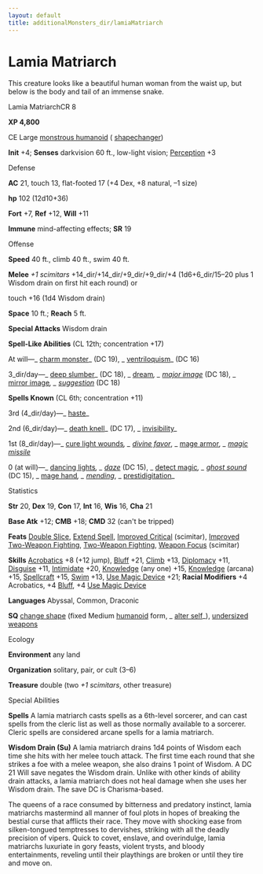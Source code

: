 ```yaml
---
layout: default
title: additionalMonsters_dir/lamiaMatriarch
---
```

# Lamia Matriarch

This creature looks like a beautiful human woman from the waist up, but below is the body and tail of an immense snake.

Lamia MatriarchCR 8

**XP 4,800**

CE Large [monstrous humanoid](monsters_dir/creatureTypes#_monstrous-humanoid) ( [shapechanger](monsters_dir/creatureTypes#_shapechanger-subtype))

**Init** +4; **Senses** darkvision 60 ft., low-light vision; [Perception](additionalMonsters_dir/../skills_dir/perception#_perception) +3

Defense

**AC** 21, touch 13, flat-footed 17 (+4 Dex, +8 natural, –1 size)

**hp** 102 (12d10+36)

**Fort** +7, **Ref** +12, **Will** +11

**Immune** mind-affecting effects; **SR** 19

Offense

**Speed** 40 ft., climb 40 ft., swim 40 ft.

**Melee** _+1 scimitars_ +14_dir/+14_dir/+9_dir/+9_dir/+4 (1d6+6_dir/15–20 plus 1 Wisdom drain on first hit each round) or

touch +16 (1d4 Wisdom drain)

**Space** 10 ft.; **Reach** 5 ft.

**Special Attacks** Wisdom drain

**Spell-Like Abilities** (CL 12th; concentration +17)

At will—_ [charm monster](additionalMonsters_dir/../spells_dir/charmMonster#_charm-monster)_ (DC 19), _ [ventriloquism](additionalMonsters_dir/../spells_dir/ventriloquism#_ventriloquism)_ (DC 16)

3_dir/day—_ [deep slumber](additionalMonsters_dir/../spells_dir/deepSlumber#_deep-slumber)_ (DC 18), _ [dream](additionalMonsters_dir/../spells_dir/dream#_dream)_, _ [major image](additionalMonsters_dir/../spells_dir/majorImage#_major-image)_ (DC 18), _ [mirror image](additionalMonsters_dir/../spells_dir/mirrorImage#_mirror-image)_, _ [suggestion](additionalMonsters_dir/../spells_dir/suggestion#_suggestion)_ (DC 18)

**Spells Known** (CL 6th; concentration +11)

3rd (4_dir/day)—_ [haste](additionalMonsters_dir/../spells_dir/haste#_haste)_

2nd (6_dir/day)—_ [death knell](additionalMonsters_dir/../spells_dir/deathKnell#_death-knell)_ (DC 17), _ [invisibility](additionalMonsters_dir/../spells_dir/invisibility#_invisibility)_

1st (8_dir/day)—_ [cure light wounds](additionalMonsters_dir/../spells_dir/cureLightWounds#_cure-light-wounds)_, _ [divine favor](additionalMonsters_dir/../spells_dir/divineFavor#_divine-favor)_, _ [mage armor](additionalMonsters_dir/../spells_dir/mageArmor#_mage-armor)_, _ [magic missile](additionalMonsters_dir/../spells_dir/magicMissile#_magic-missile)_

0 (at will)—_ [dancing lights](additionalMonsters_dir/../spells_dir/dancingLights#_dancing-lights)_, _ [daze](additionalMonsters_dir/../spells_dir/daze#_daze)_ (DC 15), _ [detect magic](additionalMonsters_dir/../spells_dir/detectMagic#_detect-magic)_, _ [ghost sound](additionalMonsters_dir/../spells_dir/ghostSound#_ghost-sound)_ (DC 15), _ [mage hand](additionalMonsters_dir/../spells_dir/mageHand#_mage-hand)_, _ [mending](additionalMonsters_dir/../spells_dir/mending#_mending)_, _ [prestidigitation](additionalMonsters_dir/../spells_dir/prestidigitation#_prestidigitation)_

Statistics

**Str** 20, **Dex** 19, **Con** 17, **Int** 16, **Wis** 16, **Cha** 21

**Base Atk** +12; **CMB** +18; **CMD** 32 (can't be tripped)

**Feats** [Double Slice](additionalMonsters_dir/../feats#_double-slice), [Extend Spell](additionalMonsters_dir/../feats#_extend-spell), [Improved Critical](additionalMonsters_dir/../feats#_improved-critical) (scimitar), [Improved Two-Weapon Fighting](additionalMonsters_dir/../feats#_improved-two-weapon-fighting), [Two-Weapon Fighting](additionalMonsters_dir/../feats#_two-weapon-fighting), [Weapon Focus](additionalMonsters_dir/../feats#_weapon-focus) (scimitar)

**Skills** [Acrobatics](additionalMonsters_dir/../skills_dir/acrobatics#_acrobatics) +8 (+12 jump), [Bluff](additionalMonsters_dir/../skills_dir/bluff#_bluff) +21, [Climb](additionalMonsters_dir/../skills_dir/climb#_climb) +13, [Diplomacy](additionalMonsters_dir/../skills_dir/diplomacy#_diplomacy) +11, [Disguise](additionalMonsters_dir/../skills_dir/disguise#_disguise) +11, [Intimidate](additionalMonsters_dir/../skills_dir/intimidate#_intimidate) +20, [Knowledge](additionalMonsters_dir/../skills_dir/knowledge#_knowledge) (any one) +15, [Knowledge](additionalMonsters_dir/../skills_dir/knowledge#_knowledge) (arcana) +15, [Spellcraft](additionalMonsters_dir/../skills_dir/spellcraft#_spellcraft) +15, [Swim](additionalMonsters_dir/../skills_dir/swim#_swim) +13, [Use Magic Device](additionalMonsters_dir/../skills_dir/useMagicDevice#_use-magic-device) +21; **Racial Modifiers** +4 Acrobatics, +4 [Bluff](additionalMonsters_dir/../skills_dir/bluff#_bluff), +4 [Use Magic Device](additionalMonsters_dir/../skills_dir/useMagicDevice#_use-magic-device)

**Languages** Abyssal, Common, Draconic

**SQ** [change shape](monsters_dir/universalMonsterRules#_change-shape) (fixed Medium [humanoid](monsters_dir/creatureTypes#_humanoid) form, _ [alter self](additionalMonsters_dir/../spells_dir/alterSelf#_alter-self)_), [undersized weapons](monsters_dir/universalMonsterRules#_undersized-weapons)

Ecology

**Environment** any land

**Organization** solitary, pair, or cult (3–6)

**Treasure** double (two _+1 scimitars_, other treasure)

Special Abilities

**Spells** A lamia matriarch casts spells as a 6th-level sorcerer, and can cast spells from the cleric list as well as those normally available to a sorcerer. Cleric spells are considered arcane spells for a lamia matriarch.

**Wisdom Drain (Su)** A lamia matriarch drains 1d4 points of Wisdom each time she hits with her melee touch attack. The first time each round that she strikes a foe with a melee weapon, she also drains 1 point of Wisdom. A DC 21 Will save negates the Wisdom drain. Unlike with other kinds of ability drain attacks, a lamia matriarch does not heal damage when she uses her Wisdom drain. The save DC is Charisma-based.

The queens of a race consumed by bitterness and predatory instinct, lamia matriarchs mastermind all manner of foul plots in hopes of breaking the bestial curse that afflicts their race. They move with shocking ease from silken-tongued temptresses to dervishes, striking with all the deadly precision of vipers. Quick to covet, enslave, and overindulge, lamia matriarchs luxuriate in gory feasts, violent trysts, and bloody entertainments, reveling until their playthings are broken or until they tire and move on.

